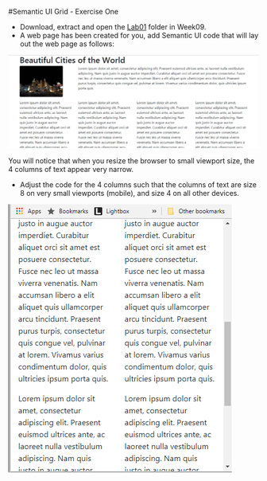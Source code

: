 #Semantic UI Grid - Exercise One

- Download, extract and open the [Lab01](archives/lab01.rar) folder in Week09.
- A web page has been created for you, add Semantic UI code that will lay out the web page as follows:

![](img/ex1.png)

You will notice that when you resize the browser to small viewport size, the 4 columns of text appear
very narrow.

- Adjust the code for the 4 columns such that the columns of text are size 8 on very small viewports (mobile), and size 4 on all other devices.

![](img/ex2.png)
